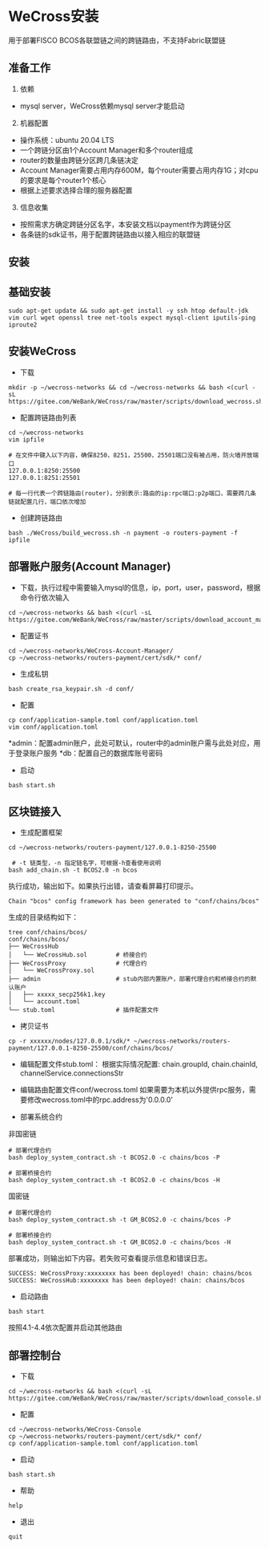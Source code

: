# WeCross安装
用于部署FISCO BCOS各联盟链之间的跨链路由，不支持Fabric联盟链

## 准备工作
1. 依赖
- mysql server，WeCross依赖mysql server才能启动

2. 机器配置
- 操作系统：ubuntu 20.04 LTS
- 一个跨链分区由1个Account Manager和多个router组成
- router的数量由跨链分区跨几条链决定
- Account Manager需要占用内存600M，每个router需要占用内存1G；对cpu的要求是每个router1个核心
- 根据上述要求选择合理的服务器配置

3. 信息收集
- 按照需求方确定跨链分区名字，本安装文档以payment作为跨链分区
- 各条链的sdk证书，用于配置跨链路由以接入相应的联盟链

## 安装
基础安装
----
```shell
sudo apt-get update && sudo apt-get install -y ssh htop default-jdk vim curl wget openssl tree net-tools expect mysql-client iputils-ping iproute2
```

安装WeCross
----
- 下载
```shell
mkdir -p ~/wecross-networks && cd ~/wecross-networks && bash <(curl -sL https://gitee.com/WeBank/WeCross/raw/master/scripts/download_wecross.sh)
```

- 配置跨链路由列表
```shell
cd ~/wecross-networks
vim ipfile

# 在文件中键入以下内容，确保8250，8251，25500，25501端口没有被占用，防火墙开放端口
127.0.0.1:8250:25500
127.0.0.1:8251:25501

# 每一行代表一个跨链路由(router)，分别表示:路由的ip:rpc端口:p2p端口，需要跨几条链就配置几行，端口依次增加
```

- 创建跨链路由
```shell
bash ./WeCross/build_wecross.sh -n payment -o routers-payment -f ipfile
```

部署账户服务(Account Manager)
----
- 下载，执行过程中需要输入mysql的信息，ip，port，user，password，根据命令行依次输入
```shell
cd ~/wecross-networks && bash <(curl -sL https://gitee.com/WeBank/WeCross/raw/master/scripts/download_account_manager.sh)
```

- 配置证书
```shell
cd ~/wecross-networks/WeCross-Account-Manager/
cp ~/wecross-networks/routers-payment/cert/sdk/* conf/
```

- 生成私钥
```shell
bash create_rsa_keypair.sh -d conf/
```

- 配置
```shell
cp conf/application-sample.toml conf/application.toml
vim conf/application.toml
```

*admin：配置admin账户，此处可默认，router中的admin账户需与此处对应，用于登录账户服务
*db：配置自己的数据库账号密码

- 启动
```shell
bash start.sh
```

区块链接入
----
- 生成配置框架
```shell
cd ~/wecross-networks/routers-payment/127.0.0.1-8250-25500

 # -t 链类型，-n 指定链名字，可根据-h查看使用说明
bash add_chain.sh -t BCOS2.0 -n bcos
```
执行成功，输出如下。如果执行出错，请查看屏幕打印提示。
```text
Chain "bcos" config framework has been generated to "conf/chains/bcos"
```

生成的目录结构如下：
```text
tree conf/chains/bcos/
conf/chains/bcos/
├── WeCrossHub
│   └── WeCrossHub.sol        # 桥接合约
├── WeCrossProxy              # 代理合约
│   └── WeCrossProxy.sol
├── admin                     # stub内部内置账户，部署代理合约和桥接合约的默认账户
│   ├── xxxxx_secp256k1.key
│   └── account.toml
└── stub.toml                 # 插件配置文件
```

- 拷贝证书
```shell
cp -r xxxxxx/nodes/127.0.0.1/sdk/* ~/wecross-networks/routers-payment/127.0.0.1-8250-25500/conf/chains/bcos/
```

- 编辑配置文件stub.toml：
  根据实际情况配置: chain.groupId, chain.chainId, channelService.connectionsStr

- 编辑路由配置文件conf/wecross.toml
  如果需要为本机以外提供rpc服务，需要修改wecross.toml中的rpc.address为'0.0.0.0'

- 部署系统合约

非国密链
```shell
# 部署代理合约
bash deploy_system_contract.sh -t BCOS2.0 -c chains/bcos -P

# 部署桥接合约
bash deploy_system_contract.sh -t BCOS2.0 -c chains/bcos -H
```

国密链
```shell
# 部署代理合约
bash deploy_system_contract.sh -t GM_BCOS2.0 -c chains/bcos -P

# 部署桥接合约
bash deploy_system_contract.sh -t GM_BCOS2.0 -c chains/bcos -H
```

部署成功，则输出如下内容。若失败可查看提示信息和错误日志。
```text
SUCCESS: WeCrossProxy:xxxxxxxx has been deployed! chain: chains/bcos
SUCCESS: WeCrossHub:xxxxxxxx has been deployed! chain: chains/bcos
```

- 启动路由
```shell
bash start
```

按照4.1-4.4依次配置并启动其他路由

部署控制台
----
- 下载
```shell
cd ~/wecross-networks && bash <(curl -sL https://gitee.com/WeBank/WeCross/raw/master/scripts/download_console.sh)
```

- 配置
```shell
cd ~/wecross-networks/WeCross-Console
cp ~/wecross-networks/routers-payment/cert/sdk/* conf/
cp conf/application-sample.toml conf/application.toml
```

- 启动
```shell
bash start.sh
```

- 帮助
```shell
help
```

- 退出
```shell
quit
```
